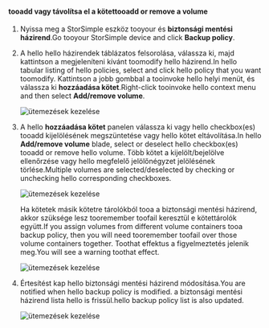 <!--author=alkohli last changed: 01/02/17-->


#### <a name="tooadd-or-remove-a-volume"></a><span data-ttu-id="94bda-101">tooadd vagy távolítsa el a kötet</span><span class="sxs-lookup"><span data-stu-id="94bda-101">tooadd or remove a volume</span></span>

1. <span data-ttu-id="94bda-102">Nyissa meg a StorSimple eszköz tooyour és **biztonsági mentési házirend**.</span><span class="sxs-lookup"><span data-stu-id="94bda-102">Go tooyour StorSimple device and click **Backup policy**.</span></span>

2. <span data-ttu-id="94bda-103">A hello hello házirendek táblázatos felsorolása, válassza ki, majd kattintson a megjeleníteni kívánt toomodify hello házirend.</span><span class="sxs-lookup"><span data-stu-id="94bda-103">In hello tabular listing of hello policies, select and click hello policy that you want toomodify.</span></span> <span data-ttu-id="94bda-104">Kattintson a jobb gombbal a tooinvoke hello helyi menüt, és válassza ki **hozzáadása kötet**.</span><span class="sxs-lookup"><span data-stu-id="94bda-104">Right-click tooinvoke hello context menu and then select **Add/remove volume**.</span></span>

    ![ütemezések kezelése](./media/storsimple-8000-add-remove-volume-backup-policy-u2/addvolbupol1.png)

3. <span data-ttu-id="94bda-106">A hello **hozzáadása kötet** panelen válassza ki vagy hello checkbox(es) tooadd kijelölésének megszüntetése vagy hello kötet eltávolítása.</span><span class="sxs-lookup"><span data-stu-id="94bda-106">In hello **Add/remove volume** blade, select or deselect hello checkbox(es) tooadd or remove hello volume.</span></span> <span data-ttu-id="94bda-107">Több kötet a kijelölt/bejelölve ellenőrzése vagy hello megfelelő jelölőnégyzet jelölésének törlése.</span><span class="sxs-lookup"><span data-stu-id="94bda-107">Multiple volumes are selected/deselected by checking or unchecking hello corresponding checkboxes.</span></span>

    ![ütemezések kezelése](./media/storsimple-8000-add-remove-volume-backup-policy-u2/addvolbupol3.png)

    <span data-ttu-id="94bda-109">Ha kötetek másik kötetre tárolókból tooa a biztonsági mentési házirend, akkor szüksége lesz tooremember toofail keresztül e kötettárolók együtt.</span><span class="sxs-lookup"><span data-stu-id="94bda-109">If you assign volumes from different volume containers tooa backup policy, then you will need tooremember toofail over those volume containers together.</span></span> <span data-ttu-id="94bda-110">Toothat effektus a figyelmeztetés jelenik meg.</span><span class="sxs-lookup"><span data-stu-id="94bda-110">You will see a warning toothat effect.</span></span>

    ![ütemezések kezelése](./media/storsimple-8000-add-remove-volume-backup-policy-u2/addvolbupol2.png)

4. <span data-ttu-id="94bda-112">Értesítést kap hello biztonsági mentési házirend módosítása.</span><span class="sxs-lookup"><span data-stu-id="94bda-112">You are notified when hello backup policy is modified.</span></span> <span data-ttu-id="94bda-113">a biztonsági mentési házirend lista hello is frissül.</span><span class="sxs-lookup"><span data-stu-id="94bda-113">hello backup policy list is also updated.</span></span>

    ![ütemezések kezelése](./media/storsimple-8000-add-remove-volume-backup-policy-u2/addvolbupol6.png)




